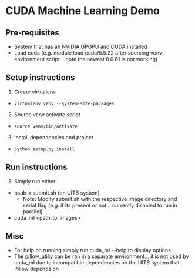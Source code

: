 # CUDA Machine Learning Demo
## Pre-requisites
- System that has an NVIDIA GPGPU and CUDA installed
- Load cuda (e.g. module load cuda/5.5.22 after sourcing venv environment script... note the newest 8.0.61 is not working)

## Setup instructions
1. Create virtualenv
- ```virtualenv venv --system-site-packages```
2. Source venv activate script
- ```source venv/bin/activate```
3. Install dependencies and project
- ```python setup.py install```

## Run instructions
1. Simply run either:
- bsub < submit.sh (on UITS system)
  - Note: Modify submit.sh with the respective image directory and serial flag (e.g. if its present or not... currently disabled to
run in parallel)
- cuda_ml <path_to_images> 

## Misc
- For help on running simply run cuda_ml --help to display options
- The pillow_utiliy can be ran in a separate environment... it is not used by cuda_ml due to incompatible dependencies on the
UITS system that Pillow depends on
